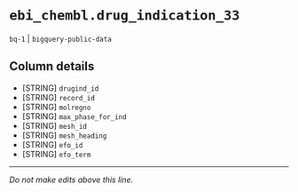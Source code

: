 # `ebi_chembl.drug_indication_33`
`bq-1` | `bigquery-public-data`

## Column details
* [STRING]    `drugind_id`
* [STRING]    `record_id`
* [STRING]    `molregno`
* [STRING]    `max_phase_for_ind`
* [STRING]    `mesh_id`
* [STRING]    `mesh_heading`
* [STRING]    `efo_id`
* [STRING]    `efo_term`

-------------------------------------------------------------------------------
*Do not make edits above this line.*
